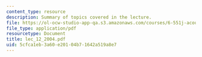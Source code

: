 ```yaml
---
content_type: resource
description: Summary of topics covered in the lecture.
file: https://ol-ocw-studio-app-qa.s3.amazonaws.com/courses/6-551j-acoustics-of-speech-and-hearing-fall-2004/5cfca1eb3a60e20104b71642a519a8e7_lec_12_2004.pdf
file_type: application/pdf
resourcetype: Document
title: lec_12_2004.pdf
uid: 5cfca1eb-3a60-e201-04b7-1642a519a8e7
---
```

